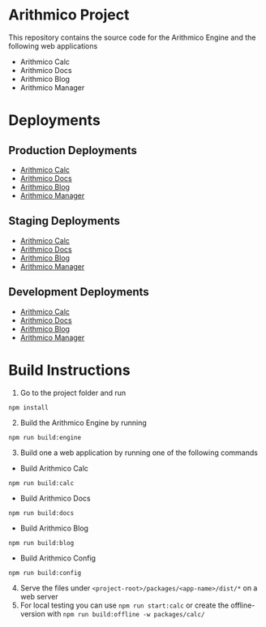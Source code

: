 # Arithmico Project

This repository contains the source code for the Arithmico Engine and the following web applications

- Arithmico Calc
- Arithmico Docs
- Arithmico Blog
- Arithmico Manager

# Deployments

## Production Deployments

- [Arithmico Calc](https://arithmico.com)
- [Arithmico Docs](https://docs.arithmico.com)
- [Arithmico Blog](https://blog.arithmico.com)
- [Arithmico Manager](https://manager.arithmico.com)

## Staging Deployments

- [Arithmico Calc](https://calc.stage.arithmico.com)
- [Arithmico Docs](https://docs.stage.arithmico.com)
- [Arithmico Blog](https://blog.stage.arithmico.com/)
- [Arithmico Manager](https://manager.stage.arithmico.com/)

## Development Deployments

- [Arithmico Calc](https://calc.dev.arithmico.com)
- [Arithmico Docs](https://docs.dev.arithmico.com)
- [Arithmico Blog](https://blog.dev.arithmico.com/)
- [Arithmico Manager](https://manager.dev.arithmico.com/)

# Build Instructions

1. Go to the project folder and run

```
npm install
```

2. Build the Arithmico Engine by running

```
npm run build:engine
```

3. Build one a web application by running one of the following commands

- Build Arithmico Calc

```
npm run build:calc
```

- Build Arithmico Docs

```
npm run build:docs
```

- Build Arithmico Blog

```
npm run build:blog
```

- Build Arithmico Config

```
npm run build:config
```

4. Serve the files under `<project-root>/packages/<app-name>/dist/*` on a web server
5. For local testing you can use `npm run start:calc` or create the offline-version with `npm run build:offline -w packages/calc/`
